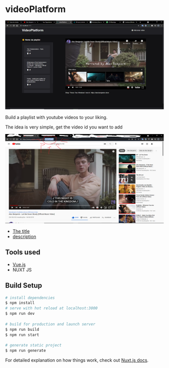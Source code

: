 # videoPlatform

![Screenshot](https://github.com/Edson2001/VideoPlatform/blob/main/static/Captura%20de%20Tela%20(18).png)

Build a playlist with youtube videos to your liking.

The idea is very simple, get the video id you want to add

![Screenshot](https://github.com/Edson2001/VideoPlatform/blob/main/static/Sem%20t%C3%ADtulo.png)

- [The title](#https://collflix.vercel.app/query)
- [description](#https://collflix.vercel.app/find/791373)

## Tools used
- [Vue.js](#https://collflix.vercel.app/query)
- NUXT JS

## Build Setup

```bash
# install dependencies
$ npm install
# serve with hot reload at localhost:3000
$ npm run dev

# build for production and launch server
$ npm run build
$ npm run start

# generate static project
$ npm run generate
```
For detailed explanation on how things work, check out [Nuxt.js docs](https://nuxtjs.org).
